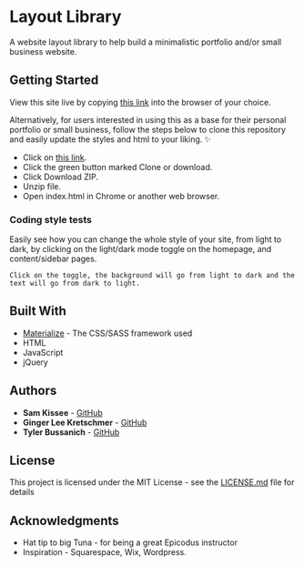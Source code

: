 # Layout Library

A website layout library to help build a minimalistic portfolio and/or small business website.

## Getting Started

View this site live by copying [this link](https://SamKissee/github.io/lil-layout-library/) into the browser of your choice.

Alternatively, for users interested in using this as a base for their personal portfolio or small business, follow the steps below to clone this repository and easily update the styles and html to your liking. ✨

* Click on [this link](https://github.com/SamKissee/lil-layout-library).
* Click the green button marked Clone or download.
* Click Download ZIP.
* Unzip file.
* Open index.html in Chrome or another web browser.

### Coding style tests

Easily see how you can change the whole style of your site, from light to dark, by clicking on the light/dark mode toggle on the homepage, and content/sidebar pages.

```
Click on the toggle, the background will go from light to dark and the text will go from dark to light.
```


## Built With

* [Materialize](http://www.materializecss.com) - The CSS/SASS framework used
* HTML
* JavaScript
* jQuery

## Authors

* **Sam Kissee** - [GitHub](https://github.com/samkisse)
* **Ginger Lee Kretschmer** - [GitHub](https://github.com/gingerlee)
* **Tyler Bussanich** - [GitHub](https://github.com/tbssnch)



## License

This project is licensed under the MIT License - see the [LICENSE.md](LICENSE.md) file for details

## Acknowledgments

* Hat tip to big Tuna - for being a great Epicodus instructor
* Inspiration - Squarespace, Wix, Wordpress.
